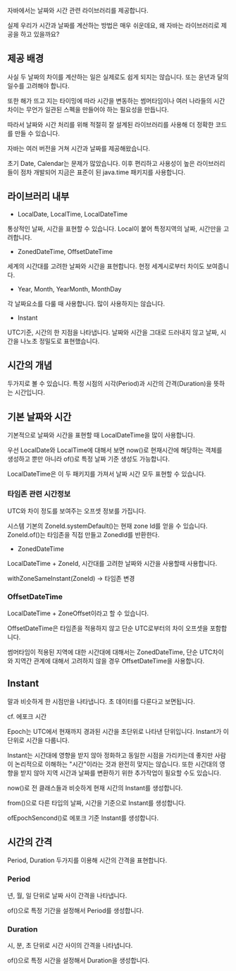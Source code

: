 자바에서는 날짜와 시간 관련 라이브러리를 제공합니다.

실제 우리가 시간과 날짜를 계산하는 방법은 매우 쉬운데요, 왜 자바는 라이브러리로 제공을 하고 있을까요?

## 제공 배경

사실 두 날짜의 차이를 계산하는 일은 실제로도 쉽게 되지는 않습니다.
또는 윤년과 달의 일수를 고려해야 합니다.

또한 해가 뜨고 지는 타이밍에 따라 시간을 변동하는 썸머타임이나 여러 나라들의 시간차이는 무언가 일관된 스펙을 만들어야 하는 필요성을 만듭니다.

따라서 날짜와 시간 처리를 위해 적절히 잘 설계된 라이브러리를 사용해 더 정확한 코드를 만들 수 있습니다.

자바는 여러 버전을 거쳐 시간과 날짜를 제공해왔습니다.

초기 Date, Calendar는 문제가 많았습니다. 이후 편리하고 사용성이 높은 라이브러리들이 점차 개발되어
지금은 표준이 된 java.time 패키지를 사용합니다.

## 라이브러리 내부

- LocalDate, LocalTime, LocalDateTime

통상적인 날짜, 시간을 표현할 수 있습니다. Local이 붙어 특정지역의 날짜, 시간만을 고려합니다.

- ZonedDateTime, OffsetDateTime

세계의 시간대를 고려한 날짜와 시간을 표현합니다. 현정 세계시로부터 차이도 보여줍니다.

- Year, Month, YearMonth, MonthDay

각 날짜요소를 다룰 때 사용합니다. 많이 사용하지는 않습니다.

- Instant

UTC기준, 시간의 한 지점을 나타냅니다. 날짜와 시간을 그대로 드러내지 않고 날짜, 시간을 나노초 정밀도로 표현했습니다.

## 시간의 개념

두가지로 볼 수 있습니다. 특정 시점의 시각(Period)과 시간의 간격(Duration)을 뜻하는 시간입니다.

## 기본 날짜와 시간

기본적으로 날짜와 시간을 표현할 때 LocalDateTime을 많이 사용합니다.

우선 LocalDate와 LocalTime에 대해서 보면 
now()로 현재시간에 해당하는 객체를 생성하고 뿐만 아니라 of()로 특정 날짜 기준 생성도 가능합니다.

LocalDateTime은 이 두 패키지를 가져서 날짜 시간 모두 표현할 수 있습니다.

### 타임존 관련 시간정보

UTC와 차이 정도를 보여주는 오프셋 정보를 가집니다.

시스템 기본의 ZoneId.systemDefault()는 현재 zone Id를 얻을 수 있습니다.
ZoneId.of()는 타임존을 직접 만들고 ZonedId를 반환한다.

- ZonedDateTime

LocalDateTime + ZoneId, 시간대를 고려한 날짜와 시간을 사용할때 사용합니다.

withZoneSameInstant(ZoneId) -> 타임존 변경

### OffsetDateTime

LocalDateTime + ZoneOffset이라고 할 수 있습니다.

OffsetDateTime은 타임존을 적용하지 않고 단순 UTC로부터의 차이 오프셋을 포함합니다.


썸머타임이 적용된 지역에 대한 시간대에 대해서는 ZonedDateTime, 단순 UTC차이와 지역간 관계에 대해서 고려하지 않을 경우 OffsetDateTime을 사용합니다.

## Instant

말과 비슷하게 한 시점만을 나타냅니다. 초 데이터를 다룬다고 보면됩니다.

cf. 에포크 시간

Epoch는 UTC에서 현재까지 경과된 시간을 초단위로 나타낸 단위입니다. Instant가 이 단위로 시간을 다룹니다.

Instant는 시간대에 영향을 받지 않아 정화하고 동일한 시점을 가리키는데 좋지만 사람이 논리적으로 이해하는
"시간"이라는 것과 완전히 맞지는 않습니다. 또한 시간대의 영향을 받지 않아 지역 시간과 날짜를 변환하기 위한 추가작업이 필요할 수도 있습니다.

now()로 전 클래스들과 비슷하게 현재 시간의 Instant를 생성합니다.

from()으로 다른 타입의 날짜, 시간을 기준으로 Instant를 생성합니다.

ofEpochSencond()로 에포크 기준 Instant를 생성합니다.

## 시간의 간격

Period, Duration 두가지를 이용해 시간의 간격을 표현합니다.

### Period

년, 월, 일 단위로 날짜 사이 간격을 나타냅니다.

of()으로 특정 기간을 설정해서 Period를 생성합니다.

### Duration

시, 분, 초 단위로 시간 사이의 간격을 나타냅니다.

of()으로 특정 시간을 설정해서 Duration을 생성합니다.







